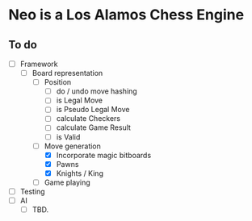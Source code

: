 # Neo is a Los Alamos Chess Engine

## To do
- [ ] Framework
  - [ ] Board representation
    - [ ] Position
      - [ ] do / undo move hashing
      - [ ] is Legal Move
      - [ ] is Pseudo Legal Move
      - [ ] calculate Checkers
      - [ ] calculate Game Result
      - [ ] is Valid
    - [ ] Move generation
      - [x] Incorporate magic bitboards
      - [x] Pawns
      - [x] Knights / King
    - [ ] Game playing
- [ ] Testing
- [ ] AI
  - [ ] TBD.

